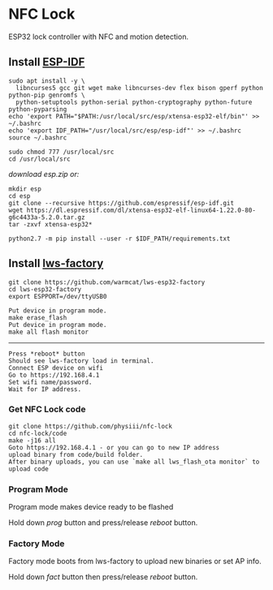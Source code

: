 # NFC Lock
ESP32 lock controller with NFC and motion detection.


## Install [ESP-IDF](https://docs.espressif.com/projects/esp-idf/en/latest/get-started/index.html)

```
sudo apt install -y \
  libncurses5 gcc git wget make libncurses-dev flex bison gperf python python-pip genromfs \
  python-setuptools python-serial python-cryptography python-future python-pyparsing 
echo 'export PATH="$PATH:/usr/local/src/esp/xtensa-esp32-elf/bin"' >> ~/.bashrc
echo 'export IDF_PATH="/usr/local/src/esp/esp-idf"' >> ~/.bashrc
source ~/.bashrc

sudo chmod 777 /usr/local/src
cd /usr/local/src
```
*download esp.zip or:*
```
mkdir esp
cd esp
git clone --recursive https://github.com/espressif/esp-idf.git
wget https://dl.espressif.com/dl/xtensa-esp32-elf-linux64-1.22.0-80-g6c4433a-5.2.0.tar.gz
tar -zxvf xtensa-esp32* 

python2.7 -m pip install --user -r $IDF_PATH/requirements.txt
```


## Install [lws-factory](https://github.com/warmcat/lws-esp32-factory)
```
git clone https://github.com/warmcat/lws-esp32-factory
cd lws-esp32-factory
export ESPPORT=/dev/ttyUSB0
```
```
Put device in program mode.
make erase_flash
Put device in program mode.
make all flash monitor
```
---
```
Press *reboot* button
Should see lws-factory load in terminal.
Connect ESP device on wifi
Go to https://192.168.4.1
Set wifi name/password.
Wait for IP address.
```
### Get NFC Lock code
```
git clone https://github.com/physiii/nfc-lock
cd nfc-lock/code
make -j16 all
Goto https://192.168.4.1 - or you can go to new IP address
upload binary from code/build folder.
After binary uploads, you can use `make all lws_flash_ota monitor` to upload code
```

### Program Mode
Program mode makes device ready to be flashed

Hold down *prog* button and press/release *reboot* button.

### Factory Mode
Factory mode boots from lws-factory to upload new binaries or set AP info.

Hold down *fact* button then press/release *reboot* button.
